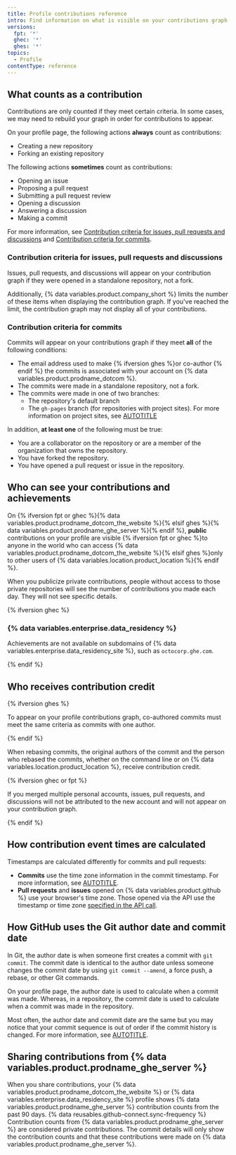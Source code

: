 ```yaml
---
title: Profile contributions reference
intro: Find information on what is visible on your contributions graph.
versions:
  fpt: '*'
  ghec: '*'
  ghes: '*'
topics:
  - Profile
contentType: reference
---
```


## What counts as a contribution

Contributions are only counted if they meet certain criteria. In some cases, we may need to rebuild your graph in order for contributions to appear.

On your profile page, the following actions **always** count as contributions:

* Creating a new repository
* Forking an existing repository

The following actions **sometimes** count as contributions:
* Opening an issue
* Proposing a pull request
* Submitting a pull request review
* Opening a discussion
* Answering a discussion
* Making a commit

For more information, see [Contribution criteria for issues, pull requests and discussions](#contribution-criteria-for-issues-pull-requests-and-discussions) and [Contribution criteria for commits](#contribution-criteria-for-commits).

### Contribution criteria for issues, pull requests and discussions

Issues, pull requests, and discussions will appear on your contribution graph if they were opened in a standalone repository, not a fork.

Additionally, {% data variables.product.company_short %} limits the number of these items when displaying the contribution graph. If you've reached the limit, the contribution graph may not display all of your contributions.

### Contribution criteria for commits

Commits will appear on your contributions graph if they meet **all** of the following conditions:
* The email address used to make {% ifversion ghes %}or co-author {% endif %} the commits is associated with your account on {% data variables.product.prodname_dotcom %}.
* The commits were made in a standalone repository, not a fork.
* The commits were made in one of two branches:
  * The repository's default branch
  * The `gh-pages` branch (for repositories with project sites). For more information on project sites, see [AUTOTITLE](/pages/getting-started-with-github-pages/what-is-github-pages#types-of-github-pages-sites)

In addition, **at least one** of the following must be true:
* You are a collaborator on the repository or are a member of the organization that owns the repository.
* You have forked the repository.
* You have opened a pull request or issue in the repository.

## Who can see your contributions and achievements

On {% ifversion fpt or ghec %}{% data variables.product.prodname_dotcom_the_website %}{% elsif ghes %}{% data variables.product.prodname_ghe_server %}{% endif %}, **public** contributions on your profile are visible {% ifversion fpt or ghec %}to anyone in the world who can access {% data variables.product.prodname_dotcom_the_website %}{% elsif ghes %}only to other users of {% data variables.location.product_location %}{% endif %}.

When you publicize private contributions, people without access to those private repositories will see the number of contributions you made each day. They will not see specific details.

{% ifversion ghec %}

### {% data variables.enterprise.data_residency %}

Achievements are not available on subdomains of {% data variables.enterprise.data_residency_site %}, such as `octocorp.ghe.com`.

{% endif %}

## Who receives contribution credit

{% ifversion ghes %}

To appear on your profile contributions graph, co-authored commits must meet the same criteria as commits with one author.

{% endif %}

When rebasing commits, the original authors of the commit and the person who rebased the commits, whether on the command line or on {% data variables.location.product_location %}, receive contribution credit.

{% ifversion ghec or fpt %}

If you merged multiple personal accounts, issues, pull requests, and discussions will not be attributed to the new account and will not appear on your contribution graph.

{% endif %}

## How contribution event times are calculated

Timestamps are calculated differently for commits and pull requests:
* **Commits** use the time zone information in the commit timestamp. For more information, see [AUTOTITLE](/account-and-profile/setting-up-and-managing-your-github-profile/managing-contribution-settings-on-your-profile/troubleshooting-commits-on-your-timeline).
* **Pull requests** and **issues** opened on {% data variables.product.github %} use your browser's time zone. Those opened via the API use the timestamp or time zone [specified in the API call](https://developer.github.com/changes/2014-03-04-timezone-handling-changes).

## How GitHub uses the Git author date and commit date

In Git, the author date is when someone first creates a commit with `git commit`. The commit date is identical to the author date unless someone changes the commit date by using `git commit --amend`, a force push, a rebase, or other Git commands.

On your profile page, the author date is used to calculate when a commit was made. Whereas, in a repository, the commit date is used to calculate when a commit was made in the repository.

Most often, the author date and commit date are the same but you may notice that your commit sequence is out of order if the commit history is changed. For more information, see [AUTOTITLE](/account-and-profile/setting-up-and-managing-your-github-profile/managing-contribution-settings-on-your-profile/why-are-my-contributions-not-showing-up-on-my-profile).

## Sharing contributions from {% data variables.product.prodname_ghe_server %}

When you share contributions, your {% data variables.product.prodname_dotcom_the_website %} or {% data variables.enterprise.data_residency_site %} profile shows {% data variables.product.prodname_ghe_server %} contribution counts from the past 90 days. {% data reusables.github-connect.sync-frequency %} Contribution counts from {% data variables.product.prodname_ghe_server %} are considered private contributions. The commit details will only show the contribution counts and that these contributions were made on {% data variables.product.prodname_ghe_server %}.
